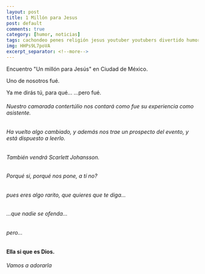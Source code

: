 ```yaml
---
layout: post
title: 1 Millón para Jesus
post: default
comments: true
category: [humor, noticias]
tags: cachondeo penes religión jesus youtuber youtubers divertido humor videos gracioso
img: HHPs9L7poVA
excerpt_separator: <!--more-->
---
```


Encuentro "Un millón para Jesús" en Ciudad de México.

Uno de nosotros fué.

Ya me dirás tú, para qué... ...pero fué.

<!--more-->


###### Nuestro camarada contertúlio nos contará como fue su experiencia como asistente.

###### Ha vuelto algo cambiado, y además nos trae un prospecto del evento, y está dispuesto a leerlo.

###### También vendrá Scarlett Johansson.

###### Porqué si, porqué nos pone, a tí no?

###### pues eres algo rarito, que quieres que te diga...

###### ...que nadie se ofenda...

###### pero...

#### Ella si que es Dios.

###### Vamos a adorarla